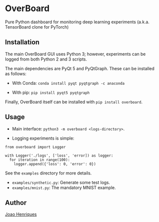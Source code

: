 # OverBoard
Pure Python dashboard for monitoring deep learning experiments (a.k.a. TensorBoard clone for PyTorch)

## Installation

The main OverBoard GUI uses Python 3; however, experiments can be logged from both Python 2 and 3 scripts.

The main dependencies are PyQt 5 and PyQtGraph. These can be installed as follows:

- With Conda: `conda install pyqt pyqtgraph -c anaconda`

- With pip: `pip install pyqt5 pyqtgraph`

Finally, OverBoard itself can be installed with `pip install overboard`.

## Usage

- Main interface: `python3 -m overboard <logs-directory>`.

- Logging experiments is simple:
```
from overboard import Logger

with Logger('./logs', ['loss', 'error]) as logger:
  for iteration in range(100):
    logger.append({'loss': 0, 'error': 0})
```

See the `examples` directory for more details.

- `examples/synthetic.py`: Generate some test logs.
- `examples/mnist.py`: The mandatory MNIST example.

## Author

[Joao Henriques](http://www.robots.ox.ac.uk/~joao/)

